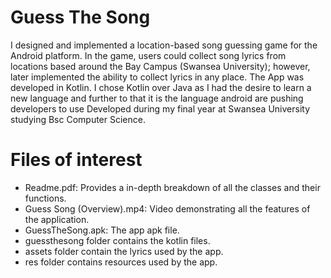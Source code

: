 # Guess The Song

I designed and implemented a location-based song guessing game for the Android platform. In the game, users could collect song lyrics from locations based around the Bay Campus (Swansea University); however, later implemented the ability to collect lyrics in any place. The App was developed in Kotlin. I chose Kotlin over Java as I had the desire to learn a new language and further to that it is the language android are pushing developers to use Developed during my final year at Swansea University studying Bsc Computer Science. 

# Files of interest

  - Readme.pdf: Provides a in-depth breakdown of all the classes and their functions.
  - Guess Song (Overview).mp4: Video demonstrating all the features of the application.
  - GuessTheSong.apk: The app apk file.
  - guessthesong folder contains the kotlin files.
  - assets folder contain the lyrics used by the app.
  - res folder contains resources used by the app.

